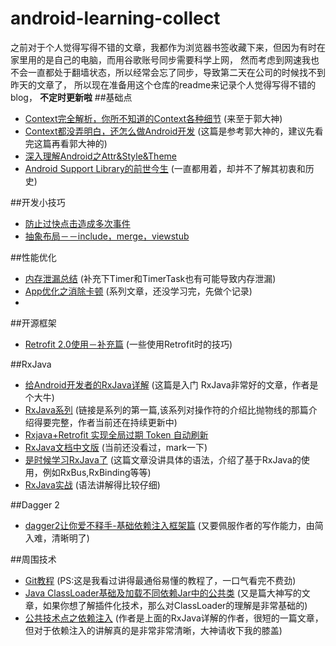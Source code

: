 # android-learning-collect  
之前对于个人觉得写得不错的文章，我都作为浏览器书签收藏下来，但因为有时在家里用的是自己的电脑，而用谷歌账号同步需要科学上网，
然而考虑到网速我也不会一直都处于翻墙状态，所以经常会忘了同步，导致第二天在公司的时候找不到昨天的文章了，
所以现在准备用这个仓库的readme来记录个人觉得写得不错的blog， **不定时更新啦**
##基础点  
* [Context完全解析，你所不知道的Context各种细节](http://blog.csdn.net/guolin_blog/article/details/47028975) (来至于郭大神)  
* [Context都没弄明白，还怎么做Android开发](http://mp.weixin.qq.com/s?__biz=MzA3NzM0OTMxNA==&mid=2652285292&idx=1&sn=e5f20349ddc3b2407a9a97c24f13c9e9&scene=1&srcid=09115paVS9R6DllvCoTcPLNH#rd) (这篇是参考郭大神的，建议先看完这篇再看郭大神的)
* [深入理解Android之Attr&Style&Theme](http://mp.weixin.qq.com/s?__biz=MzIzMjE1Njg4Mw==&mid=2650117771&idx=1&sn=d9c4483756441bf03b1a2811a2e71fbc#rd) 
* [Android Support Library的前世今生](http://www.jianshu.com/p/f5f9a4fd22e8) (一直都用着，却并不了解其初衷和历史)  

##开发小技巧  
* [防止过快点击造成多次事件](http://blog.csdn.net/mrzhang_happy/article/details/51087765)  
* [抽象布局－－include，merge，viewstub](http://blog.csdn.net/xyz_lmn/article/details/14524567)  
  
##性能优化  
* [内存泄漏总结](https://segmentfault.com/a/1190000006852540) (补充下Timer和TimerTask也有可能导致内存泄漏)  
* [App优化之消除卡顿](http://www.jianshu.com/p/1fb065c806e6) (系列文章，还没学习完，先做个记录)  
* 
  
##开源框架  
* [Retrofit 2.0使用－补充篇](http://www.jianshu.com/p/93153b34310e) (一些使用Retrofit时的技巧)  

##RxJava  
* [给Android开发者的RxJava详解](http://gank.io/post/560e15be2dca930e00da1083) (这篇是入门 RxJava非常好的文章，作者是个大牛)  
* [RxJava系列](http://www.jianshu.com/p/ec9849f2e510) (链接是系列的第一篇,该系列对操作符的介绍比抛物线的那篇介绍得要完整，作者当前还在持续更新中)  
* [Rxjava+Retrofit 实现全局过期 Token 自动刷新](http://alighters.com/blog/2016/05/02/rxjava-plus-retrofitshi-xian-wang-luo-dai-li/)  
* [RxJava文档中文版](https://mcxiaoke.gitbooks.io/rxdocs/content/) (当前还没看过，mark一下)  
* [是时候学习RxJava了](http://www.jianshu.com/p/8cf84f719188) (这篇文章没讲具体的语法，介绍了基于RxJava的使用，例如RxBus,RxBinding等等)  
* [RxJava实战](http://www.jianshu.com/p/64aa976a46be#) (语法讲解得比较仔细)  
  
##Dagger 2  
* [dagger2让你爱不释手-基础依赖注入框架篇](http://www.jianshu.com/p/cd2c1c9f68d4) (又要佩服作者的写作能力，由简入难，清晰明了)

##周围技术  
* [Git教程](http://www.liaoxuefeng.com/wiki/0013739516305929606dd18361248578c67b8067c8c017b000) (PS:这是我看过讲得最通俗易懂的教程了，一口气看完不费劲)  
* [Java ClassLoader基础及加载不同依赖Jar中的公共类](http://www.trinea.cn/android/java-loader-common-class/) (又是篇大神写的文章，如果你想了解插件化技术，那么对ClassLoader的理解是非常基础的)  
* [公共技术点之依赖注入](http://a.codekk.com/detail/Android/%E6%89%94%E7%89%A9%E7%BA%BF/%E5%85%AC%E5%85%B1%E6%8A%80%E6%9C%AF%E7%82%B9%E4%B9%8B%E4%BE%9D%E8%B5%96%E6%B3%A8%E5%85%A5) (作者是上面的RxJava详解的作者，很短的一篇文章，但对于依赖注入的讲解真的是非常非常清晰，大神请收下我的膝盖)